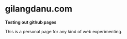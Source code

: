 # gilangdanu.com
**Testing out github pages** 

This is a personal page for any kind of web experimenting.
